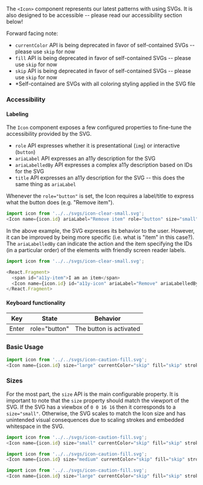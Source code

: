 The `<Icon>` component represents our latest patterns with using SVGs.
It is also designed to be accessible -- please read our accessibility section below!

Forward facing note:

- `currentColor` API is being deprecated in favor of self-contained SVGs -- please use `skip` for now
- `fill` API is being deprecated in favor of self-contained SVGs -- please use `skip` for now
- `skip` API is being deprecated in favor of self-contained SVGs -- please use `skip` for now
- *Self-contained are SVGs with all coloring styling applied in the SVG file

### Accessibility

#### Labeling

The `Icon` component exposes a few configured properties to fine-tune the accessibility provided by the SVG.

- `role` API expresses whether it is presentational (`img`) or interactive (`button`)
- `ariaLabel` API expresses an a11y description for the SVG
- `ariaLabelledBy` API expresses a complex a11y description based on IDs for the SVG
- `title` API expresses an a11y description for the SVG -- this does the same thing as `ariaLabel`

Whenever the `role="button"` is set, the Icon requires a label/title to express what the button does (e.g. "Remove item").

```js
import icon from '../../svgs/icon-clear-small.svg';
<Icon name={icon.id} ariaLabel="Remove item" role="button" size="small" currentColor="skip" fill="skip" stroke="skip" />
```

In the above example, the SVG expresses its behavior to the user.
However, it can be improved by being more specific (i.e. what is "item" in this case?).
The `ariaLabelledBy` can indicate the action and the item specifying the IDs (in a particular order) of the elements with friendly screen reader labels.

```js
import icon from '../../svgs/icon-clear-small.svg';

<React.Fragment>
  <span id="a11y-item">I am an item</span>
  <Icon name={icon.id} id="a11y-icon" ariaLabel="Remove" ariaLabelledBy="a11y-icon a11y-item" role="button" size="small" currentColor="skip" fill="skip" stroke="skip" />
</React.Fragment>
```

#### Keyboard functionality

| Key | State | Behavior |
| --- | --- | --- |
| Enter | role="button" | The button is activated |

### Basic Usage

```js
import icon from '../../svgs/icon-caution-fill.svg';
<Icon name={icon.id} size="large" currentColor="skip" fill="skip" stroke="skip" title="alert icon" />
```

### Sizes

For the most part, the `size` API is the main configurable property.
It is important to note that the `size` property should match the viewport of the SVG.
If the SVG has a viewbox of `0 0 16 16` then it corresponds to a `size="small"`.
Otherwise, the SVG scales to match the Icon size and has unintended visual consequences due to scaling strokes and embedded whitespace in the SVG.

```js
import icon from '../../svgs/icon-caution-fill.svg';
<Icon name={icon.id} size="small" currentColor="skip" fill="skip" stroke="skip" />
```

```js
import icon from '../../svgs/icon-caution-fill.svg';
<Icon name={icon.id} size="medium" currentColor="skip" fill="skip" stroke="skip" />
```

```js
import icon from '../../svgs/icon-caution-fill.svg';
<Icon name={icon.id} size="large" currentColor="skip" fill="skip" stroke="skip" />
```
